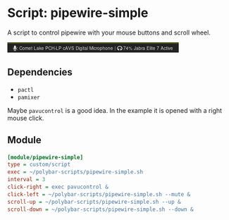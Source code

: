 # Script: pipewire-simple

A script to control pipewire with your mouse buttons and scroll wheel.

![pipewire-simple](screenshots/1.png)


## Dependencies

* `pactl`
* `pamixer`

Maybe `pavucontrol` is a good idea. In the example it is opened with a right mouse click.


## Module

```ini
[module/pipewire-simple]
type = custom/script
exec = ~/polybar-scripts/pipewire-simple.sh
interval = 3
click-right = exec pavucontrol &
click-left = ~/polybar-scripts/pipewire-simple.sh --mute &
scroll-up = ~/polybar-scripts/pipewire-simple.sh --up &
scroll-down = ~/polybar-scripts/pipewire-simple.sh --down &
```
